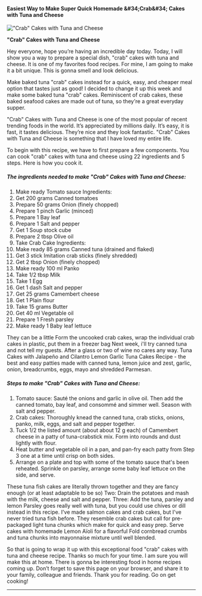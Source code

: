             

#### Easiest Way to Make Super Quick Homemade &amp;#34;Crab&amp;#34; Cakes with Tuna and Cheese

![&quot;Crab&quot; Cakes with Tuna and Cheese](https://img-global.cpcdn.com/recipes/5178851295494144/751x532cq70/crab-cakes-with-tuna-and-cheese-recipe-main-photo.jpg)

**&quot;Crab&quot; Cakes with Tuna and Cheese**

Hey everyone, hope you’re having an incredible day today. Today, I will show you a way to prepare a special dish, "crab" cakes with tuna and cheese. It is one of my favorites food recipes. For mine, I am going to make it a bit unique. This is gonna smell and look delicious.

Make baked tuna "crab" cakes instead for a quick, easy, and cheaper meal option that tastes just as good! I decided to change it up this week and make some baked tuna "crab" cakes. Reminiscent of crab cakes, these baked seafood cakes are made out of tuna, so they're a great everyday supper.

"Crab" Cakes with Tuna and Cheese is one of the most popular of recent trending foods in the world. It’s appreciated by millions daily. It’s easy, it is fast, it tastes delicious. They’re nice and they look fantastic. "Crab" Cakes with Tuna and Cheese is something that I have loved my entire life.

To begin with this recipe, we have to first prepare a few components. You can cook "crab" cakes with tuna and cheese using 22 ingredients and 5 steps. Here is how you cook it.

##### The ingredients needed to make "Crab" Cakes with Tuna and Cheese:

1.  Make ready Tomato sauce Ingredients:
2.  Get 200 grams Canned tomatoes
3.  Prepare 50 grams Onion (finely chopped)
4.  Prepare 1 pinch Garlic (minced)
5.  Prepare 1 Bay leaf
6.  Prepare 1 Salt and pepper
7.  Get 1 Soup stock cube
8.  Prepare 2 tbsp Olive oil
9.  Take Crab Cake Ingredients:
10.  Make ready 85 grams Canned tuna (drained and flaked)
11.  Get 3 stick Imitation crab sticks (finely shredded)
12.  Get 2 tbsp Onion (finely chopped)
13.  Make ready 100 ml Panko
14.  Take 1/2 tbsp Milk
15.  Take 1 Egg
16.  Get 1 dash Salt and pepper
17.  Get 25 grams Camembert cheese
18.  Get 1 Plain flour
19.  Take 15 grams Butter
20.  Get 40 ml Vegetable oil
21.  Prepare 1 Fresh parsley
22.  Make ready 1 Baby leaf lettuce

They can be a little Form the uncooked crab cakes, wrap the individual crab cakes in plastic, put them in a freezer bag Next week, i'll try canned tuna and not tell my guests. After a glass or two of wine no cares any way. Tuna Cakes with Jalapeño and Cilantro Lemon Garlic Tuna Cakes Recipe - the best and easy patties made with canned tuna, lemon juice and zest, garlic, onion, breadcrumbs, eggs, mayo and shredded Parmesan.

##### Steps to make "Crab" Cakes with Tuna and Cheese:

1.  Tomato sauce: Sauté the onions and garlic in olive oil. Then add the canned tomato, bay leaf, and consommé and simmer well. Season with salt and pepper.
2.  Crab cakes: Thoroughly knead the canned tuna, crab sticks, onions, panko, milk, eggs, and salt and pepper together.
3.  Tuck 1/2 the listed amount (about about 12 g each) of Camembert cheese in a patty of tuna-crabstick mix. Form into rounds and dust lightly with flour.
4.  Heat butter and vegetable oil in a pan, and pan-fry each patty from Step 3 one at a time until crisp on both sides.
5.  Arrange on a plate and top with some of the tomato sauce that's been reheated. Sprinkle on parsley, arrange some baby leaf lettuce on the side, and serve.

These tuna fish cakes are literally thrown together and they are fancy enough (or at least adaptable to be so) Two: Drain the potatoes and mash with the milk, cheese and salt and pepper. Three: Add the tuna, parsley and lemon Parsley goes really well with tuna, but you could use chives or dill instead in this recipe. I've made salmon cakes and crab cakes, but I've never tried tuna fish before. They resemble crab cakes but call for pre-packaged light tuna chunks which make for quick and easy prep. Serve cakes with homemade Lemon Aïoli for a flavorful Fold cornbread crumbs and tuna chunks into mayonnaise mixture until well blended.

So that is going to wrap it up with this exceptional food "crab" cakes with tuna and cheese recipe. Thanks so much for your time. I am sure you will make this at home. There is gonna be interesting food in home recipes coming up. Don’t forget to save this page on your browser, and share it to your family, colleague and friends. Thank you for reading. Go on get cooking!

* * *